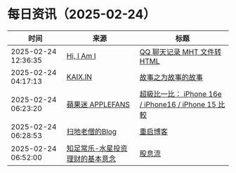﻿# 每日资讯（2025-02-24）

|时间|来源|标题|
|---|---|---|
|2025-02-24 12:36:35|[Hi, I Am I](https://5ime.cn/atom.xml)|[QQ 聊天记录 MHT 文件转 HTML](https://5ime.cn/mht2html.html)|
|2025-02-24 04:17:13|[KAIX.IN](https://kaix.in/feed/)|[故事之为故事的故事](https://kaix.in/2025/0224-stories-come-to-be--written/)|
|2025-02-24 06:23:20|[蘋果迷 APPLEFANS](https://applefans.today/feed/)|[超級比一比： iPhone 16e / iPhone16 / iPhone 15 比較](https://applefans.today/2025-02-iphone16e-iphone16-iphone15-compare/)|
|2025-02-24 06:28:53|[扫地老僧的Blog](https://doyj.com/feed/)|[重启博客](https://doyj.com/2025/02/24/%e9%87%8d%e5%90%af%e5%8d%9a%e5%ae%a2/)|
|2025-02-24 06:52:00|[知足常乐-水星投资理财的基本意念](http://mercurychong.blogspot.com/feeds/posts/default)|[股息流](http://mercurychong.blogspot.com/2025/02/blog-post.html)|
